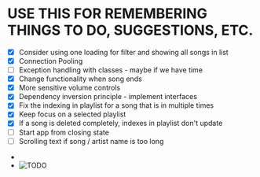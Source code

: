 # USE THIS FOR REMEMBERING THINGS TO DO, SUGGESTIONS, ETC.

- [X] Consider using one loading for filter and showing all songs in list
- [X] Connection Pooling
- [ ] Exception handling with classes - maybe if we have time
- [X] Change functionality when song ends
- [X] More sensitive volume controls
- [X] Dependency inversion principle - implement interfaces
- [x] Fix the indexing in playlist for a song that is in multiple times
- [x] Keep focus on a selected playlist
- [X] If a song is deleted completely, indexes in playlist don't update
- [ ] Start app from closing state
- [ ] Scrolling text if song / artist name is too long
-
- ![TODO](https://preview.redd.it/mnr1owzlxt4a1.jpg?width=960&crop=smart&auto=webp&s=0dc59fabb8790a74cf3939e6f803bca1c56be64e)